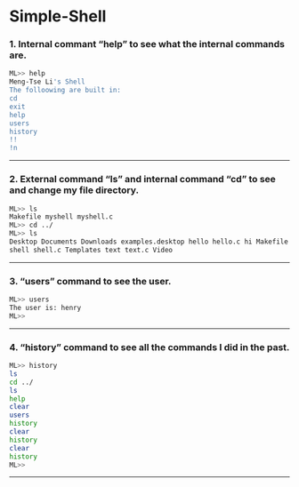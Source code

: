 # Simple-Shell

### 1. Internal commant “help” to see what the internal commands are.  
```sh
ML>> help
Meng-Tse Li's Shell
The folloowing are built in:
cd
exit
help
users
history
!!
!n
```

---

### 2. External command “ls” and internal command “cd” to see and change my file directory.
```sh
ML>> ls
Makefile myshell myshell.c
ML>> cd ../
ML>> ls
Desktop Documents Downloads examples.desktop hello hello.c hi Makefile Music myshell myshell.c Pictures Public
shell shell.c Templates text text.c Video
```

---

### 3. “users” command to see the user.
```sh
ML>> users
The user is: henry
ML>>
```

---

### 4. “history” command to see all the commands I did in the past.
```sh
ML>> history
ls
cd ../
ls
help
clear
users
history 
clear
history
clear
history
ML>>
```

---
